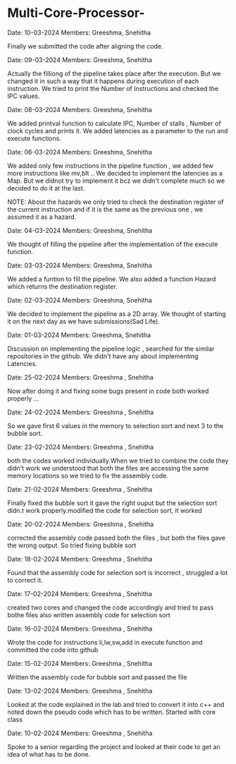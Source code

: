 # Multi-Core-Processor-
Date: 10-03-2024
Members: Greeshma, Snehitha

Finally we submitted the code after aligning the code.

Date: 09-03-2024
Members: Greeshma, Snehitha

Actually the filliong of the pipeline takes place after the execution. 
But we changed it in such a way that it happens during execution of each instruction. 
We tried to print the Number of Instructions and checked the  IPC values.

Date: 08-03-2024
Members: Greeshma, Snehitha

We added printval function to calculate IPC, Number of stalls , Number of clock cycles and prints it.
We added latencies as a parameter to the run and execute functions.

Date: 06-03-2024
Members: Greeshma, Snehitha

We added only few instructions in the pipeline function , we added few more  instructions like mv,blt ..
We decided to implement the latencies as a Map.
But we didnot try to implement it bcz we didn't  complete much so we decided to do it at the last.

NOTE: About the hazards we only tried to check the destination register of the current instruction and if it is the same as the previous one , we assumed it as  a hazard.

Date: 04-03-2024
Members: Greeshma, Snehitha

We thought of filling the pipeline after the implementation of the execute function.  

Date: 03-03-2024
Members: Greeshma, Snehitha

We added a funtion to fill the pipeline.
We also added a function Hazard which returns the destination register.

Date: 02-03-2024
Members: Greeshma, Snehitha

We decided to implement the pipeline as a 2D array.
We thought of starting it on the next day as we have submissions(Sad Life).

Date: 01-03-2024
Members: Greeshma, Snehitha

Discussion on implementing the pipeline logic , searched for the similar repositories in the github.
We didn't have any about implementing Latencies.

Date: 25-02-2024
Members: Greeshma , Snehitha

Now after doing it and fixing some bugs present in code both worked properly ...

Date: 24-02-2024
Members: Greeshma , Snehitha

So we gave first 6 values in the memory to selection sort and next 3 to the bubble sort.

 Date: 23-02-2024
 Members: Greeshma , Snehitha
 
 both the codes worked individually.When we tried to combine the code they didn't work we understood that both the files are accessing the same memory locations 
 so we tried to fix the assembly code.
 
 Date: 21-02-2024
 Members: Greeshma , Snehitha
 
 Finally fixed the bubble sort 
 it gave the right ouput but the selection sort didn.t work properly.modified the code for selection sort, it worked

 Date: 20-02-2024
 Members: Greeshma , Snehitha
 
 corrected the assembly code passed both the files , but both the files gave the wrong output. 
 So tried fixing bubble sort 

 Date: 18-02-2024
 Members: Greeshma , Snehitha
 
 Found that the assembly code for selection sort is incorrect , struggled a lot to correct it.

 Date: 17-02-2024
 Members: Greeshma , Snehitha
 
 created two cores and changed the code accordingly and tried to pass bothe files also written assembly code for selection sort

 Date: 16-02-2024
 Members: Greeshma , Snehitha
 
 Wrote the code for instructions li,lw,sw,add in execute function and committed the code into github

 Date: 15-02-2024
 Members: Greeshma , Snehitha
 
 Written the assembly code for bubble sort  and passed the file

 Date: 13-02-2024
 Members: Greeshma , Snehitha
 
 Looked at the code explained in the lab and tried to convert it into c++ and noted down the pseudo code which has to be written.
 Started with core class
 
 Date: 10-02-2024
 Members: Greeshma , Snehitha
 
 Spoke to a senior regarding the project and looked at their code to get an idea of what has to be done.




 

  
 


 

 





  
  
